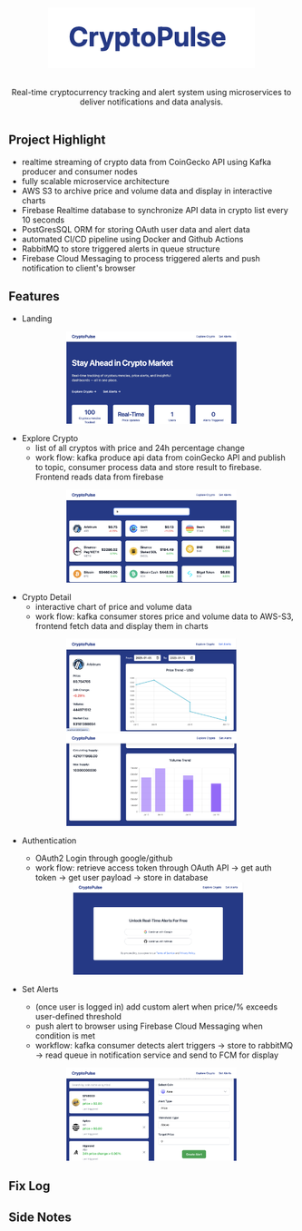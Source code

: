 <a id="readme-top"></a>

<!-- PROJECT LOGO -->
<br />
<div align="center">
  <a href="[https://github.com/github_username/repo_name](https://github.com/ice188/crypto-tracker)">
    <img src="img/logo.png" alt="Logo">
  </a>

  <p align="center"><br />
    Real-time cryptocurrency tracking and alert system using microservices to deliver notifications and data analysis.
    <br />
    <br />
  </p>
</div>

## Project Highlight

- realtime streaming of crypto data from CoinGecko API using Kafka producer and consumer nodes
- fully scalable microservice architecture
- AWS S3 to archive price and volume data and display in interactive charts
- Firebase Realtime database to synchronize API data in crypto list every 10 seconds
- PostGresSQL ORM for storing OAuth user data and alert data
- automated CI/CD pipeline using Docker and Github Actions
- RabbitMQ to store triggered alerts in queue structure
- Firebase Cloud Messaging to process triggered alerts and push notification to client's browser

## Features

- Landing

<div align="middle">
  <img src="img/landing.png" width="300" />
</div>

- Explore Crypto
  - list of all cryptos with price and 24h percentage change
  - work flow: kafka produce api data from coinGecko API and publish to topic, consumer process data and store result to firebase. Frontend reads data from firebase

<div align="middle">
  <img src="img/crypto-list.png" width="300" />
</div>

- Crypto Detail
  - interactive chart of price and volume data
  - work flow: kafka consumer stores price and volume data to AWS-S3, frontend fetch data and display them in charts

<div align="middle">
  <img src="img/chart.png" width="300" />
  <img src="img/volume-chart.png" width="300" /> 
</div>

- Authentication
  - OAuth2 Login through google/github 
  - work flow: retrieve access token through OAuth API -> get auth token -> get user payload -> store in database

  <div align="middle">
    <img src="img/login.png" width="300" /> 
  </div>

- Set Alerts
  - (once user is logged in) add custom alert when price/% exceeds user-defined threshold
  - push alert to browser using Firebase Cloud Messaging when condition is met 
  - workflow: kafka consumer detects alert triggers -> store to rabbitMQ -> read queue in notification service and send to FCM for display

<div align="middle">
  <img src="img/alert.png" width="300" />
</div>

## Fix Log

## Side Notes
